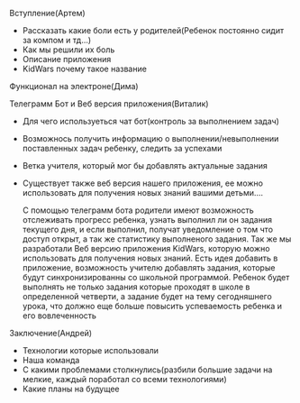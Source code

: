 Вступление(Артем)

- Рассказать какие боли есть у родителей(Ребенок постоянно сидит за компом и тд...)
- Как мы решили их боль
- Описание приложения
- KidWars почему такое название

Функционал на электроне(Дима)

Телеграмм Бот и Веб версия приложения(Виталик)

- Для чего используеться чат бот(контроль за выполнением задач)
- Возможнось получить информацию о выполнении/невыполнении поставленных задач ребенку, следить за успехами
- Ветка учителя, который мог бы добавлять актуальные задания
- Существует также веб версия нашего приложения, ее можно использовать для получения новых знаний вашими детьми....

  С помощью телеграмм бота родители имеют возможность отслеживать прогресс ребенка,
  узнать выполнил ли он задания текущего дня, и если выполнил, получат уведомление о том что доступ открыт,
  а так же статистику выполненого задания.
  Так же мы разработали Веб версию приложения KidWars, которую можно использовать для получения новых знаний.
  Есть идея добавить в приложение, возможность учителю добавлять задания, которые будут синхронизированны со школьной программой.
  Ребенок будет выполнять не только задания которые проходят в школе в определенной четверти, а задание будет на тему сегодняшнего урока,
  что должно еще больше повысить успеваемость ребенка и его вовлеченность

Заключение(Андрей)

- Технологии которые использовали
- Наша команда
- С какими проблемами столкнулись(разбили большие задачи на мелкие, каждый поработал со всеми технологиями)
- Какие планы на будущее

